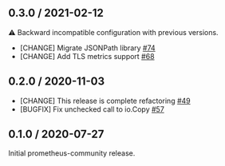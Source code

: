 ## 0.3.0 / 2021-02-12

:warning: Backward incompatible configuration with previous versions.
* [CHANGE] Migrate JSONPath library [#74](https://github.com/prometheus-community/json_exporter/pull/74)
* [CHANGE] Add TLS metrics support [#68](https://github.com/prometheus-community/json_exporter/pull/68)

## 0.2.0 / 2020-11-03

* [CHANGE] This release is complete refactoring [#49](https://github.com/prometheus-community/json_exporter/pull/49)
* [BUGFIX] Fix unchecked call to io.Copy [#57](https://github.com/prometheus-community/json_exporter/pull/57)

## 0.1.0 / 2020-07-27

Initial prometheus-community release.
